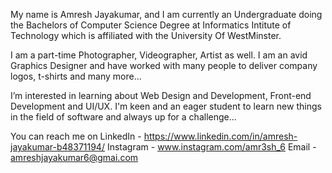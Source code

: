 My name is Amresh Jayakumar, and I am currently an
Undergraduate doing the Bachelors of Computer Science
Degree at Informatics Intitute of Technology which is
affiliated with the University Of WestMinster.

I am a part-time Photographer, Videographer, Artist
as well. I am an avid Graphics Designer and have worked
with many people to deliver company logos, t-shirts and many more...

I’m interested in learning about Web Design and Development,
Front-end Development and UI/UX.  I'm keen and an eager
student to learn new things in the field of software and
always up for a challenge... 

You can reach me on
LinkedIn - https://www.linkedin.com/in/amresh-jayakumar-b48371194/
Instagram - www.instagram.com/amr3sh_6
Email - amreshjayakumar6@gmai.com

<!---
amr3sh/amr3sh is a ✨ special ✨ repository because its `README.md` (this file) appears on your GitHub profile.
You can click the Preview link to take a look at your changes.
--->
